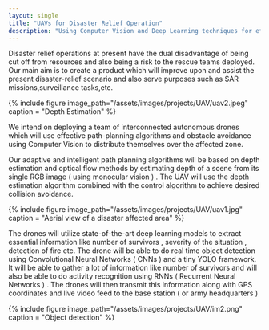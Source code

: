 ```yaml
---
layout: single
title: "UAVs for Disaster Relief Operation"
description: "Using Computer Vision and Deep Learning techniques for efficient disaster relief operations"
---
```

Disaster relief operations at present have the dual disadvantage of being cut off from resources and also being a risk to the rescue teams deployed. Our main aim is to create a product which will improve upon and assist the present disaster-relief scenario and also serve purposes such as SAR missions,surveillance tasks,etc.

{% include figure image_path="/assets/images/projects/UAV/uav2.jpeg" caption = "Depth Estimation" %}

We intend on deploying a team of interconnected autonomous drones which will use effective path-planning algorithms and obstacle avoidance using Computer Vision to distribute themselves over the affected zone. 

Our adaptive and intelligent path planning algorithms will be based on depth estimation and optical flow methods by estimating depth of a scene from its single RGB image ( using monocular vision ) . The UAV will use the depth estimation algorithm combined with the control algorithm to achieve desired collision avoidance.

{% include figure image_path="/assets/images/projects/UAV/uav1.jpg" caption = "Aerial view of a disaster affected area" %}

The drones will utilize state-of-the-art deep learning models to extract essential information like number of survivors , severity of the situation , detection of fire etc. The drone will be able to do real time object detection using Convolutional Neural Networks ( CNNs )  and a tiny YOLO framework. It will be able to gather a lot of information like number of survivors and will also be able to do activity recognition using RNNs ( Recurrent Neural Networks ) . The drones will then transmit this information along with GPS coordinates and live video feed to the base station ( or army headquarters ) 

{% include figure image_path="/assets/images/projects/UAV/im2.png" caption = "Object detection" %}


